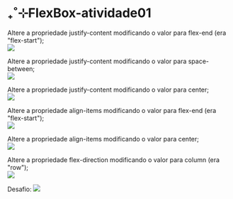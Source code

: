 # ₊˚⊹FlexBox-atividade01

<body>
  Altere a propriedade justify-content modificando o valor para flex-end (era "flex-start");
    <br>
  <img src="https://cdn.discordapp.com/attachments/1258475263948361831/1286079507488440350/flex-end_justify_contents.png?ex=66ec9a60&is=66eb48e0&hm=1914c316014a7d173013d011151b7ba13b2c4b79595516e49152f67638f8e842&">
  
  Altere a propriedade justify-content modificando o valor para space-between;
    <br>
  <img src="https://cdn.discordapp.com/attachments/1258475263948361831/1286079658583916584/space-between_justify_contents.png?ex=66ec9a84&is=66eb4904&hm=a118572cd66250d09689afa29abf17cb0bcede7cc6503e7234cc80e769fd57fb&">
  
  Altere a propriedade justify-content modificando o valor para center;
    <br>
  <img src="https://cdn.discordapp.com/attachments/1258475263948361831/1286081436788461729/center_justify_content.png?ex=66ec9c2c&is=66eb4aac&hm=3158bf7b0b5af9b7015a25bb0370245ad58a7f86510e27cd1362161953bb1d62&">
  
  Altere a propriedade align-items modificando o valor para flex-end (era "flex-start");
    <br>
  <img src="https://cdn.discordapp.com/attachments/1258475263948361831/1286081646248067145/flex-end_align_items.png?ex=66ec9c5e&is=66eb4ade&hm=840da35e173df39f3081287373793015839d2d335fdd6793f6837914306b9ac1&">
  
  Altere a propriedade align-items modificando o valor para center;
    <br>
  <img src="https://cdn.discordapp.com/attachments/1258475263948361831/1286081738304651396/center_align_items.png?ex=66ec9c74&is=66eb4af4&hm=6eff9b71bbcae61b0b2ede6ad29ea7438d7d3ee5fa36f836a7f5cfe1bde03b4d&">
  
  Altere a propriedade flex-direction modificando o valor para column (era "row");
    <br>
  <img src="https://cdn.discordapp.com/attachments/1258475263948361831/1286081842671390762/column_flex_direction.png?ex=66ec9c8d&is=66eb4b0d&hm=a04899b87324a4eee2c84e054970e067ef67b8b04a994d503b8e3ae8ee7bc4a4&">

  Desafio:
  <img src="https://cdn.discordapp.com/attachments/1258475263948361831/1286312326907297843/Captura_de_Tela_2024-09-19_as_10.05.46.png?ex=66ed7335&is=66ec21b5&hm=86f0d00303b1af6e0ae99af03facb6e278563d7d001c76c2de3c23db254f0b5e&">
  
</body>
